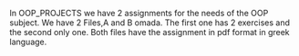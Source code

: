 In OOP_PROJECTS we have 2 assignments for the needs of the OOP subject. 
We have 2 Files,A and B omada.
The first one has 2 exercises and the second only one.
Both files have the assignment in pdf format in greek language.
